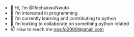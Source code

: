 - 👋 Hi, I’m @IfechukwuNwufo
- 👀 I’m interested in programming
- 🌱 I’m currently learning and contributing to python
- 💞️ I’m looking to collaborate on something python related
- 📫 How to reach me nwufo2009@gmail.com

<!---
IfechukwuNwufo/IfechukwuNwufo is a ✨ special ✨ repository because its `README.md` (this file) appears on your GitHub profile.
You can click the Preview link to take a look at your changes.
--->
